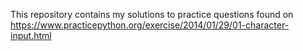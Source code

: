 This repository contains my solutions to practice questions found on 
https://www.practicepython.org/exercise/2014/01/29/01-character-input.html

